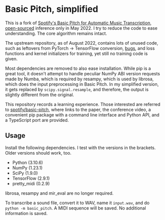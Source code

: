 Basic Pitch, simplified
=======================

This is a fork of
[Spotify's Basic Pitch for Automatic Music Transcription](https://basicpitch.io/),
[open-sourced](https://github.com/spotify/basic-pitch/blob/main/LICENSE "Apache License 2.0")
inference only in May 2022.
I try to reduce the code to ease understanding.
The core algorithm remains intact.

The upstream repository, as of August 2022, contains lots of unused code,
such as leftovers from PyTorch → TensorFlow conversion,
[bugs](https://github.com/spotify/basic-pitch/issues/21),
and loss functions and kernel initializers for training,
yet still no training code is given.

Most dependencies are removed to also ease installation.
While pip is a great tool,
it doesn't attempt to handle peculiar NumPy ABI version requests made by Numba,
which is required by resampy,
which is used by librosa,
which does the input preprocessing in Basic Pitch.
In my simplified version, it gets replaced by `scipy.signal.resample`,
and therefore, the output is slightly different from the original.

This repository records a learning experience.
Those interested are referred to
[spotify/basic-pitch](https://github.com/spotify/basic-pitch),
where links to the paper,
the conference video,
a convenient pip package with a command line interface and Python API,
and a TypeScript port
are provided.

Usage
-----

Install the following dependencies.
I test with the versions in the brackets.
Older versions should work, too.

- Python (3.10.6)
- NumPy (1.23.1)
- SciPy (1.9.0)
- TensorFlow (2.9.1)
- pretty_midi (0.2.9)

librosa, resampy and mir\_eval are no longer required.

To transcribe a sound file,
convert it to WAV,
name it `input.wav`,
and do `python -m basic_pitch`.
A MIDI sequence will be saved.
No additional information is saved.
